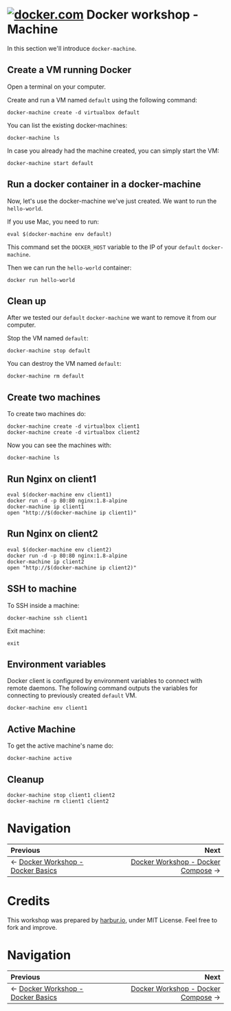 # [![docker.com](https://www.docker.com/favicons/favicon-32x32.png)](https://www.docker.com/) Docker workshop - Machine

In this section we'll introduce `docker-machine`.

## Create a VM running Docker

Open a terminal on your computer. 

Create and run a VM named `default` using the following command:

```
docker-machine create -d virtualbox default
```

You can list the existing docker-machines:

```
docker-machine ls
```

In case you already had the machine created, you can simply start the VM:

```
docker-machine start default
```

## Run a docker container in a docker-machine

Now, let's use the docker-machine we've just created. We want to run the `hello-world`.

If you use Mac, you need to run:
```
eval $(docker-machine env default)
```

This command set the `DOCKER_HOST` variable to the IP of your `default` `docker-machine`.

Then we can run the `hello-world` container:
```
docker run hello-world
```

## Clean up

After we tested our `default` `docker-machine` we want to remove it from our computer.

Stop the VM named `default`:

```
docker-machine stop default
```

You can destroy the VM named `default`:

```
docker-machine rm default
```

## Create two machines

To create two machines do:

```
docker-machine create -d virtualbox client1
docker-machine create -d virtualbox client2
```

Now you can see the machines with:

```
docker-machine ls
```

## Run Nginx on client1

```
eval $(docker-machine env client1)
docker run -d -p 80:80 nginx:1.8-alpine
docker-machine ip client1
open "http://$(docker-machine ip client1)"
```

## Run Nginx on client2

```
eval $(docker-machine env client2)
docker run -d -p 80:80 nginx:1.8-alpine
docker-machine ip client2
open "http://$(docker-machine ip client2)"
```

## SSH to machine

To SSH inside a machine:

```
docker-machine ssh client1
```

Exit machine:
```
exit
```

## Environment variables

Docker client is configured by environment variables to connect with remote daemons. The following command outputs the variables for connecting to previously created `default` VM.

```
docker-machine env client1
```

## Active Machine

To get the active machine's name do:

```
docker-machine active
```

## Cleanup


```
docker-machine stop client1 client2
docker-machine rm client1 client2
```


# Navigation 

Previous | Next 
:------- | ---: 
← [Docker Workshop - Docker Basics](../00-docker-basics) | [Docker Workshop - Docker Compose](../02-docker-compose) →

# Credits

This workshop was prepared by [harbur.io](http://harbur.io), under MIT License. Feel free to fork and improve.


# Navigation 

Previous | Next 
:------- | ---: 
← [Docker Workshop - Docker Basics](../00-docker-basics) | [Docker Workshop - Docker Compose](../02-docker-compose) →
